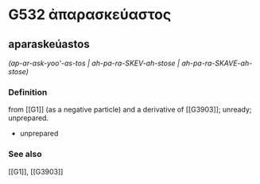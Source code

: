 # G532 ἀπαρασκεύαστος

## aparaskeúastos

_(ap-ar-ask-yoo'-as-tos | ah-pa-ra-SKEV-ah-stose | ah-pa-ra-SKAVE-ah-stose)_

### Definition

from [[G1]] (as a negative particle) and a derivative of [[G3903]]; unready; unprepared.

- unprepared

### See also

[[G1]], [[G3903]]

